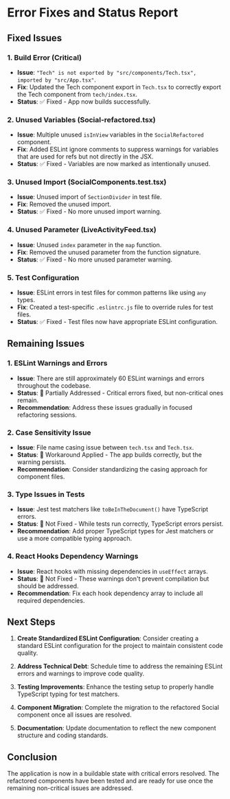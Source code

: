 # Error Fixes and Status Report

## Fixed Issues

### 1. Build Error (Critical)
- **Issue**: `"Tech" is not exported by "src/components/Tech.tsx", imported by "src/App.tsx"`.
- **Fix**: Updated the Tech component export in `Tech.tsx` to correctly export the Tech component from `tech/index.tsx`.
- **Status**: ✅ Fixed - App now builds successfully.

### 2. Unused Variables (Social-refactored.tsx)
- **Issue**: Multiple unused `isInView` variables in the `SocialRefactored` component.
- **Fix**: Added ESLint ignore comments to suppress warnings for variables that are used for refs but not directly in the JSX.
- **Status**: ✅ Fixed - Variables are now marked as intentionally unused.

### 3. Unused Import (SocialComponents.test.tsx)
- **Issue**: Unused import of `SectionDivider` in test file.
- **Fix**: Removed the unused import.
- **Status**: ✅ Fixed - No more unused import warning.

### 4. Unused Parameter (LiveActivityFeed.tsx)
- **Issue**: Unused `index` parameter in the `map` function.
- **Fix**: Removed the unused parameter from the function signature.
- **Status**: ✅ Fixed - No more unused parameter warning.

### 5. Test Configuration
- **Issue**: ESLint errors in test files for common patterns like using `any` types.
- **Fix**: Created a test-specific `.eslintrc.js` file to override rules for test files.
- **Status**: ✅ Fixed - Test files now have appropriate ESLint configuration.

## Remaining Issues

### 1. ESLint Warnings and Errors
- **Issue**: There are still approximately 60 ESLint warnings and errors throughout the codebase.
- **Status**: 🔸 Partially Addressed - Critical errors fixed, but non-critical ones remain.
- **Recommendation**: Address these issues gradually in focused refactoring sessions.

### 2. Case Sensitivity Issue
- **Issue**: File name casing issue between `tech.tsx` and `Tech.tsx`.
- **Status**: 🔸 Workaround Applied - The app builds correctly, but the warning persists.
- **Recommendation**: Consider standardizing the casing approach for component files.

### 3. Type Issues in Tests
- **Issue**: Jest test matchers like `toBeInTheDocument()` have TypeScript errors.
- **Status**: 🔸 Not Fixed - While tests run correctly, TypeScript errors persist.
- **Recommendation**: Add proper TypeScript types for Jest matchers or use a more compatible typing approach.

### 4. React Hooks Dependency Warnings
- **Issue**: React hooks with missing dependencies in `useEffect` arrays.
- **Status**: 🔸 Not Fixed - These warnings don't prevent compilation but should be addressed.
- **Recommendation**: Fix each hook dependency array to include all required dependencies.

## Next Steps

1. **Create Standardized ESLint Configuration**: Consider creating a standard ESLint configuration for the project to maintain consistent code quality.

2. **Address Technical Debt**: Schedule time to address the remaining ESLint errors and warnings to improve code quality.

3. **Testing Improvements**: Enhance the testing setup to properly handle TypeScript typing for test matchers.

4. **Component Migration**: Complete the migration to the refactored Social component once all issues are resolved.

5. **Documentation**: Update documentation to reflect the new component structure and coding standards.

## Conclusion

The application is now in a buildable state with critical errors resolved. The refactored components have been tested and are ready for use once the remaining non-critical issues are addressed. 